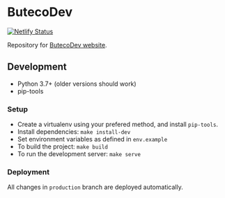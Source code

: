 # ButecoDev

[![Netlify Status](https://api.netlify.com/api/v1/badges/1c3db743-9223-4583-b115-97892368a9ee/deploy-status)](https://app.netlify.com/sites/butecodev/deploys)

Repository for [ButecoDev website](https://buteco.dev).


## Development

* Python 3.7+ (older versions should work)
* pip-tools


### Setup

* Create a virtualenv using your prefered method, and install `pip-tools`.
* Install dependencies: `make install-dev`
* Set environment variables as defined in `env.example`
* To build the project: `make build`
* To run the development server: `make serve`


### Deployment

All changes in `production` branch are deployed automatically.
